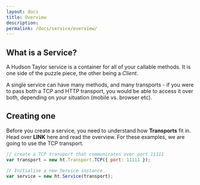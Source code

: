 ```yaml
---
layout: docs
title: Overview
description: 
permalink: /docs/service/overview/
---
```


## What is a Service?

A Hudson Taylor service is a container for all of your callable methods. It is one side of the puzzle piece, the other being a *Client*.

A single service can have many methods, and many transports - if you were to pass both a TCP and HTTP transport, you would be able to access it over both, depending on your situation (mobile vs. browser etc).

## Creating one

Before you create a service, you need to understand how **Transports** fit in. Head over **LINK** here and read the overview.
For these examples, we are going to use the TCP transport.

```js
// create a TCP transport that communicates over port 11111
var transport = new ht.Transport.TCP({ port: 11111 });

// Initialise a new Service instance
var service = new ht.Service(transport);
```
